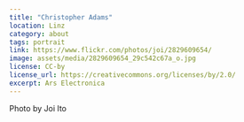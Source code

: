 ```yaml
---
title: "Christopher Adams"
location: Linz
category: about
tags: portrait
link: https://www.flickr.com/photos/joi/2829609654/
image: assets/media/2829609654_29c542c67a_o.jpg
license: CC-by
license_url: https://creativecommons.org/licenses/by/2.0/
excerpt: Ars Electronica
---
```


Photo by Joi Ito
